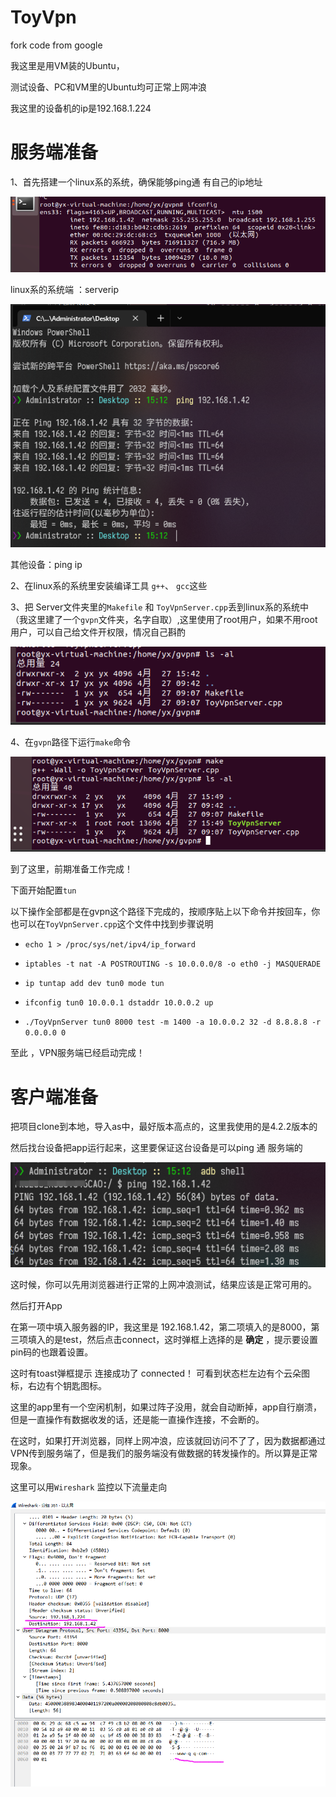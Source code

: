 # ToyVpn

fork code from google



我这里是用VM装的Ubuntu，

测试设备、PC和VM里的Ubuntu均可正常上网冲浪

我这里的设备机的ip是192.168.1.224

# 服务端准备

1、首先搭建一个linux系的系统，确保能够ping通 有自己的ip地址

![](https://raw.githubusercontent.com/SymphonyZhang/ImageRepository/main/img_server_ip.png)

linux系的系统端 ：serverip

![](https://raw.githubusercontent.com/SymphonyZhang/ImageRepository/main/ping_server_ip.png)

其他设备：ping ip

2、在linux系的系统里安装编译工具 `g++`、 `gcc`这些



3、把 Server文件夹里的`Makefile` 和 `ToyVpnServer.cpp`丢到linux系的系统中（我这里建了一个`gvpn`文件夹，名字自取）,这里使用了root用户，如果不用root用户，可以自己给文件开权限，情况自己斟酌

![](https://raw.githubusercontent.com/SymphonyZhang/ImageRepository/main/server_files.png)



4、在`gvpn`路径下运行`make`命令

![](https://raw.githubusercontent.com/SymphonyZhang/ImageRepository/main/make.png)



到了这里，前期准备工作完成！



下面开始配置`tun`

以下操作全部都是在gvpn这个路径下完成的，按顺序贴上以下命令并按回车，你也可以在`ToyVpnServer.cpp`这个文件中找到步骤说明



- `echo 1 > /proc/sys/net/ipv4/ip_forward`

- `iptables -t nat -A POSTROUTING -s 10.0.0.0/8 -o eth0 -j MASQUERADE`

- `ip tuntap add dev tun0 mode tun`

- `ifconfig tun0 10.0.0.1 dstaddr 10.0.0.2 up`

- `./ToyVpnServer tun0 8000 test -m 1400 -a 10.0.0.2 32 -d 8.8.8.8 -r 0.0.0.0 0`

至此 ，VPN服务端已经启动完成！



# 客户端准备

把项目clone到本地，导入as中，最好版本高点的，这里我使用的是4.2.2版本的

然后找台设备把app运行起来，这里要保证这台设备是可以ping 通 服务端的

![](https://raw.githubusercontent.com/SymphonyZhang/ImageRepository/main/device_ping.png)



这时候，你可以先用浏览器进行正常的上网冲浪测试，结果应该是正常可用的。

然后打开App

在第一项中填入服务器的IP，我这里是 192.168.1.42，第二项填入的是8000，第三项填入的是test，然后点击connect，这时弹框上选择的是 **确定** ，提示要设置pin码的也跟着设置。

这时有toast弹框提示 连接成功了 connected！ 可看到状态栏左边有个云朵图标，右边有个钥匙图标。



这里的app里有一个空闲机制，如果过阵子没用，就会自动断掉，app自行崩溃，但是一直操作有数据收发的话，还是能一直操作连接，不会断的。



在这时，如果打开浏览器，同样上网冲浪，应该就回访问不了了，因为数据都通过VPN传到服务端了，但是我们的服务端没有做数据的转发操作的。所以算是正常现象。



这里可以用`Wireshark` 监控以下流量走向

![](https://raw.githubusercontent.com/SymphonyZhang/ImageRepository/main/result.png)
